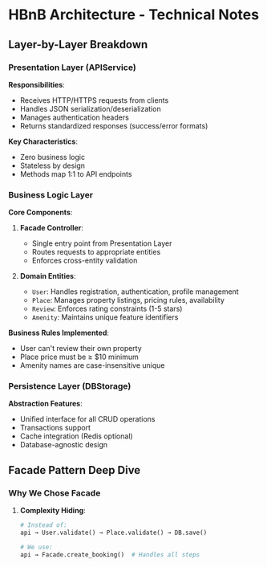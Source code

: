 # HBnB Architecture - Technical Notes

## Layer-by-Layer Breakdown

### Presentation Layer (APIService)
**Responsibilities**:
- Receives HTTP/HTTPS requests from clients
- Handles JSON serialization/deserialization
- Manages authentication headers
- Returns standardized responses (success/error formats)

**Key Characteristics**:
- Zero business logic
- Stateless by design
- Methods map 1:1 to API endpoints

### Business Logic Layer
**Core Components**:
1. **Facade Controller**:
   - Single entry point from Presentation Layer
   - Routes requests to appropriate entities
   - Enforces cross-entity validation

2. **Domain Entities**:
   - `User`: Handles registration, authentication, profile management
   - `Place`: Manages property listings, pricing rules, availability
   - `Review`: Enforces rating constraints (1-5 stars)
   - `Amenity`: Maintains unique feature identifiers

**Business Rules Implemented**:
- User can't review their own property
- Place price must be ≥ $10 minimum
- Amenity names are case-insensitive unique

### Persistence Layer (DBStorage)
**Abstraction Features**:
- Unified interface for all CRUD operations
- Transactions support
- Cache integration (Redis optional)
- Database-agnostic design

## Facade Pattern Deep Dive

### Why We Chose Facade
1. **Complexity Hiding**:
   ```python
   # Instead of:
   api → User.validate() → Place.validate() → DB.save()

   # We use:
   api → Facade.create_booking()  # Handles all steps
